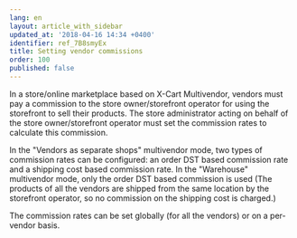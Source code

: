 ```yaml
---
lang: en
layout: article_with_sidebar
updated_at: '2018-04-16 14:34 +0400'
identifier: ref_7B8smyEx
title: Setting vendor commissions
order: 100
published: false
---
```

In a store/online marketplace based on X-Cart Multivendor, vendors must pay a commission to the store owner/storefront operator for using the storefront to sell their products. The store administrator acting on behalf of the store owner/storefront operator must set the commission rates to calculate this commission. 

In the "Vendors as separate shops" multivendor mode, two types of commission rates can be configured: an order DST based commission rate and a shipping cost based commission rate. In the "Warehouse" multivendor mode, only the order DST based commission is used (The products of all the vendors are shipped from the same location by the storefront operator, so no commission on the shipping cost is charged.) 

The commission rates can be set globally (for all the vendors) or on a per-vendor basis.